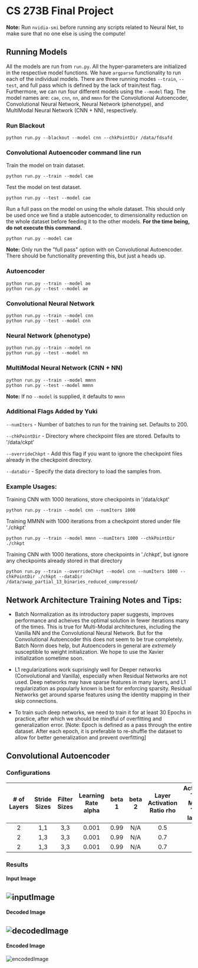 # CS 273B Final Project

**Note:** Run `nvidia-smi` before running any scripts related to Neural Net, to make sure that no one else is using the compute!

## Running Models
All the models are run from `run.py`. All the hyper-parameters are initialized in the respective model functions. We have `argparse` functionality to run each of the individual models. There are three running modes `--train`, `--test`, and full pass which is defined by the lack of train/test flag. Furthermore, we can run four different models using the `--model` flag. The model names are: `cae`, `cnn`, `nn`, and `mmnn` for the Convolutional Autoencoder, Convolutional Neural Network, Neural Network (phenotype), and MultiModal Neural Network (CNN + NN), respectively.

### Run Blackout
```
python run.py --blackout --model cnn --chkPointDir /data/fdsafd
```

### Convolutional Autoencoder command line run

Train the model on train dataset.
```
python run.py --train --model cae
```

Test the model on test dataset.
```
python run.py --test --model cae
```

Run a full pass on the model on using the whole dataset. This should only be used once we find a stable autoencoder, to dimensionality reduction on the whole dataset before feeding it to the other models. **For the time being, do not execute this command.**
```
python run.py --model cae
```

**Note:** Only run the "full pass" option with on Convolutional Autoencoder. There should be functionality preventing this, but just a heads up.

### Autoencoder

```
python run.py --train --model ae
python run.py --test --model ae
```

### Convolutional Neural Network

```
python run.py --train --model cnn
python run.py --test --model cnn
```

### Neural Network (phenotype)

```
python run.py --train --model nn
python run.py --test --model nn
```

### MultiModal Neural Network (CNN + NN)

```
python run.py --train --model mmnn
python run.py --test --model mmnn
```

**Note:** If no `--model` is supplied, it defaults to `mmnn`

### Additional Flags Added by Yuki

```--numIters``` - Number of batches to run for the training set. Defaults to 200.

```--chkPointDir``` - Directory where checkpoint files are stored. Defaults to '/data/ckpt'

```--overrideChkpt``` - Add this flag if you want to ignore the checkpoint files already in the checkpoint directory.

```--dataDir``` - Specify the data directory to load the samples from.

### Example Usages:

Training CNN with 1000 iterations, store checkpoints in '/data/ckpt'

	python run.py --train --model cnn --numIters 1000

Training MMNN with 1000 iterations from a checkpoint stored under file './chkpt'

	python run.py --train --model mmnn --numIters 1000 --chkPointDir ./chkpt

Training CNN with 1000 iterations, store checkpoints in './chkpt', but ignore any checkpoints already stored in that directory

	python run.py --train --overrideChkpt --model cnn --numIters 1000 --chkPointDir ./chkpt --dataDir /data/swap_partial_13_binaries_reduced_compressed/


## Network Architecture Training Notes and Tips:

- Batch Normalization as its introductory paper suggests, improves performance and acheives the optimal solution in fewer iterations many of
the times. This is true for Multi-Modal architectures, including the Vanilla NN and the Convolutional Neural Network. But for the
Convolutional Autoencoder this does not seem to be true completely. Batch Norm does help, but Autoencoders in general are *extremely*
susceptible to weight initialization. We hope to use the Xavier initialization sometime soon.

- L1 regularizations work suprisingly well for Deeper networks (Convolutional and Vanilla), especially when Residual Networks are not used.
Deep networks may have sparse features in many layers, and L1 regularization as popularly known is best for enforcing sparsity.
Residual Networks get around sparse features using the identity mapping in their skip connections.

- To train such deep networks, we need to train it for at least 30 Epochs in practice, after which we should be mindful of overfitting
and generalization error. [Note: Epoch is defined as a pass through the entire dataset. After each epoch, it is preferable to re-shuffle
the dataset to allow for better generalization and prevent overfitting]

## Convolutional Autoencoder

### Configurations

| \# of Layers  | Stride Sizes | Filter Sizes | Learning Rate alpha | beta 1 | beta 2 | Layer Activation Ratio rho | Activation Term Mixing Term lambda | Optimizer | Batch Norm |
|:-:|:-:|:-:|:-:|:-:|:-:|:-:|:-:|:-:|:-:|
| 2 | 1,1 | 3,3 | 0.001 | 0.99 | N/A | 0.5 | 0.6 | Rmsprop | No |
| 2 | 1,3 | 3,3 | 0.001 | 0.99 | N/A | 0.7 | 0.6 | Rmsprop | No |
| 2 | 1,3 | 3,3 | 0.001 | 0.99 | N/A | 0.7 | 0.6 | Rmsprop | Yes|

### Results
#### Input Image
![inputImage](images/inputImage.png?raw=true "Input Image")
----------------
#### Decoded Image
![decodedImage](images/decodedImage.png?raw=true "Decoded Image")
------------------
#### Encoded Image
![encodedImage](images/encodedImage.png?raw=true "Encoded Image")